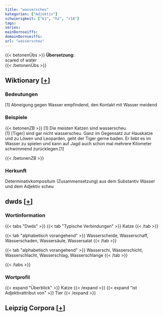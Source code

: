 ```yaml
---
title: "wasserscheu"
kategorien: ["Adjektiv"]
schwierigkeit: ["k1", "h2", "r18"]
tags:
series:
mainDornseiffs:
domainDornseiffs:
url: "wasserscheu"
---
```


{{< betonenÜbs >}}
**Übersetzung:**  
scared of water  
{{< /betonenÜbs >}}

## Wiktionary [[+](https://de.wiktionary.org/wiki/wasserscheu)]

### Bedeutungen
[1] Abneigung gegen Wasser empfindend, den Kontakt mit Wasser meidend  

### Beispiele
{{< betonenZB >}}
[1] Die meisten Katzen sind wasserscheu.  
[1] [Tiger] sind gar nicht wasserscheu. Ganz im Gegensatz zur Hauskatze und zu Löwen und Leoparden, geht der Tiger gerne baden. Er liebt es im Wasser zu spielen und kann auf Jagd auch schon mal mehrere Kilometer schwimmend zurücklegen.[1]  

{{< /betonenZB >}}
### Herkunft
Determinativkompositum (Zusammensetzung) aus dem Substantiv Wasser und dem Adjektiv scheu  



## dwds [[+](https://www.dwds.de/wb/wasserscheu)]

### Wortinformation
{{< tabs "Dwds" >}}
{{< tab "Typische Verbindungen" >}}
Katze
{{< /tab >}}

{{< tab "alphabetisch vorangehend" >}}
Wasserscheide, Wasserschaff, Wasserschaden, Wassersäule, Wassersalat
{{< /tab >}}

{{< tab "alphabetisch vorangehend" >}}
Wasserschi, Wasserschicht, Wasserschlacht, Wasserschlag, Wasserschlange
{{< /tab >}}

{{< /tabs >}}

### Wortprofil
{{< expand "Überblick" >}} Katze {{< /expand >}}
{{< expand "ist Adjektivattribut von" >}} Tier {{< /expand >}}

## Leipzig Corpora [[+](https://corpora.uni-leipzig.de/en/res?word=wasserscheu&corpusId=deu_newscrawl-public_2018)]

